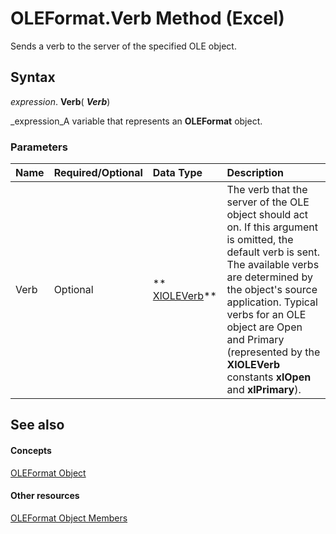 
# OLEFormat.Verb Method (Excel)

Sends a verb to the server of the specified OLE object.


## Syntax

 _expression_. **Verb**( **_Verb_**)

 _expression_A variable that represents an  **OLEFormat** object.


### Parameters



|**Name**|**Required/Optional**|**Data Type**|**Description**|
|:-----|:-----|:-----|:-----|
|Verb|Optional| ** [XlOLEVerb](56664ebc-d745-2279-3f6e-b4fdbc6f599a.md)**|The verb that the server of the OLE object should act on. If this argument is omitted, the default verb is sent. The available verbs are determined by the object's source application. Typical verbs for an OLE object are Open and Primary (represented by the  **XlOLEVerb** constants **xlOpen** and **xlPrimary**).|

## See also


#### Concepts


 [OLEFormat Object](96ee06d8-e922-c48c-4406-bb2f5cbaa02a.md)
#### Other resources


 [OLEFormat Object Members](18f0bbed-752a-5e01-51f1-c17435b3adea.md)
